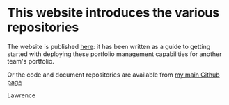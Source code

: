 # This website introduces the various repositories

The website is published [here](https://lawrencerowland.github.io): it has been written as a guide to getting started with deploying these portfolio management capabilities for another team's portfolio.  

Or the code and document repositories are available from [my main Github page](https://github.com/lawrencerowland)

Lawrence
